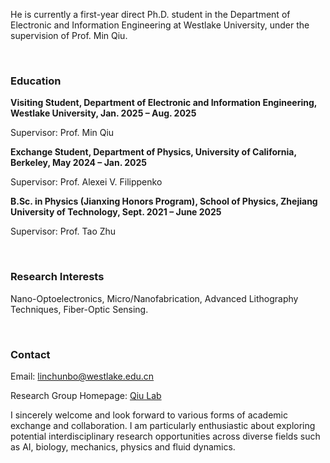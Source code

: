 

He is currently a first-year direct Ph.D. student in the Department of Electronic and Information Engineering at Westlake University, under the supervision of Prof. Min Qiu.

<br>

### Education
**Visiting Student, Department of Electronic and Information Engineering, Westlake University, Jan. 2025 – Aug. 2025**

Supervisor: Prof. Min Qiu

**Exchange Student, Department of Physics, University of California, Berkeley, May 2024 – Jan. 2025**

Supervisor: Prof. Alexei V. Filippenko

**B.Sc. in Physics (Jianxing Honors Program), School of Physics, Zhejiang University of Technology, Sept. 2021 – June 2025**

Supervisor: Prof. Tao Zhu

<br>

### Research Interests
Nano-Optoelectronics, Micro/Nanofabrication, Advanced Lithography Techniques, Fiber-Optic Sensing.

<br>

### Contact

Email: linchunbo@westlake.edu.cn

Research Group Homepage: [Qiu Lab](https://qiu.lab.westlake.edu.cn/)

I sincerely welcome and look forward to various forms of academic exchange and collaboration. I am particularly enthusiastic about exploring potential interdisciplinary research opportunities across diverse fields such as  AI, biology, mechanics, physics and fluid dynamics.
